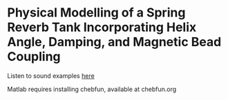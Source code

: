 # Physical Modelling of a Spring Reverb Tank Incorporating Helix Angle, Damping, and Magnetic Bead Coupling

Listen to sound examples [here](https://jacobmcquillan.github.io/)

Matlab requires installing chebfun, available at chebfun.org
